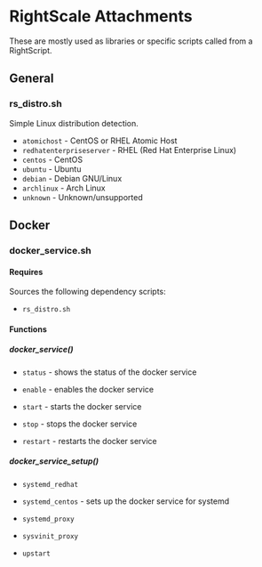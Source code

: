# RightScale Attachments

These are mostly used as libraries or specific scripts called from a RightScript.

## General

### rs_distro.sh

Simple Linux distribution detection.

 - `atomichost` - CentOS or RHEL Atomic Host
 - `redhatenterpriseserver` - RHEL (Red Hat Enterprise Linux)
 - `centos` - CentOS
 - `ubuntu` - Ubuntu
 - `debian` - Debian GNU/Linux
 - `archlinux` - Arch Linux
 - `unknown` - Unknown/unsupported

## Docker

### docker_service.sh

#### Requires

Sources the following dependency scripts:
 - `rs_distro.sh`

#### Functions

##### docker_service()

 - `status` - shows the status of the docker service

 - `enable` - enables the docker service

 - `start` - starts the docker service

 - `stop` - stops the docker service

 - `restart` - restarts the docker service

##### docker_service_setup()

 - `systemd_redhat`

 - `systemd_centos` - sets up the docker service for systemd

 - `systemd_proxy`

 - `sysvinit_proxy`

 - `upstart`

